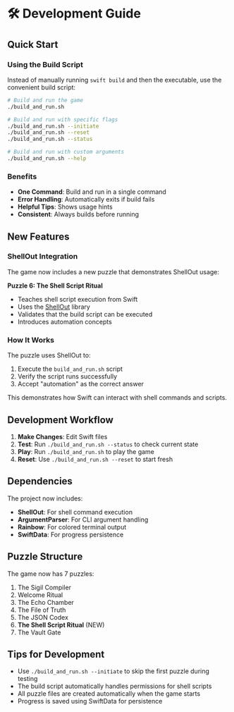 # 🛠️ Development Guide

## Quick Start

### Using the Build Script

Instead of manually running `swift build` and then the executable, use the convenient build script:

```bash
# Build and run the game
./build_and_run.sh

# Build and run with specific flags
./build_and_run.sh --initiate
./build_and_run.sh --reset
./build_and_run.sh --status

# Build and run with custom arguments
./build_and_run.sh --help
```

### Benefits

- **One Command**: Build and run in a single command
- **Error Handling**: Automatically exits if build fails
- **Helpful Tips**: Shows usage hints
- **Consistent**: Always builds before running

## New Features

### ShellOut Integration

The game now includes a new puzzle that demonstrates ShellOut usage:

**Puzzle 6: The Shell Script Ritual**
- Teaches shell script execution from Swift
- Uses the [ShellOut](https://github.com/JohnSundell/ShellOut) library
- Validates that the build script can be executed
- Introduces automation concepts

### How It Works

The puzzle uses ShellOut to:
1. Execute the `build_and_run.sh` script
2. Verify the script runs successfully
3. Accept "automation" as the correct answer

This demonstrates how Swift can interact with shell commands and scripts.

## Development Workflow

1. **Make Changes**: Edit Swift files
2. **Test**: Run `./build_and_run.sh --status` to check current state
3. **Play**: Run `./build_and_run.sh` to play the game
4. **Reset**: Use `./build_and_run.sh --reset` to start fresh

## Dependencies

The project now includes:
- **ShellOut**: For shell command execution
- **ArgumentParser**: For CLI argument handling
- **Rainbow**: For colored terminal output
- **SwiftData**: For progress persistence

## Puzzle Structure

The game now has 7 puzzles:
1. The Sigil Compiler
2. Welcome Ritual
3. The Echo Chamber
4. The File of Truth
5. The JSON Codex
6. **The Shell Script Ritual** (NEW)
7. The Vault Gate

## Tips for Development

- Use `./build_and_run.sh --initiate` to skip the first puzzle during testing
- The build script automatically handles permissions for shell scripts
- All puzzle files are created automatically when the game starts
- Progress is saved using SwiftData for persistence 